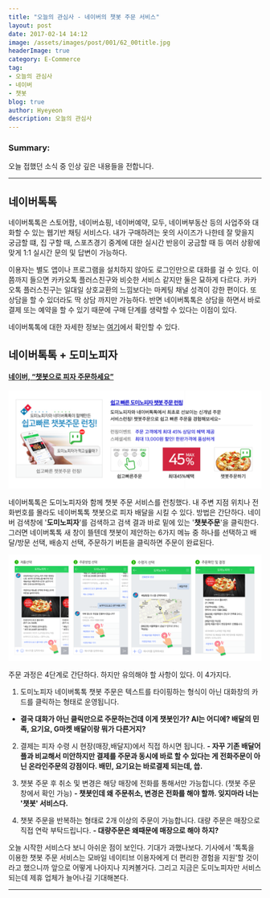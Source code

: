 ```yaml
---
title: "오늘의 관심사 - 네이버의 챗봇 주문 서비스"
layout: post
date: 2017-02-14 14:12
image: /assets/images/post/001/62_00title.jpg
headerImage: true
category: E-Commerce
tag:
- 오늘의 관심사
- 네이버
- 챗봇
blog: true
author: Hyeyeon
description: 오늘의 관심사
---
```


### Summary:

오늘 접했던 소식 중 인상 깊은 내용들을 전합니다.

---

## 네이버톡톡

네이버톡톡은 스토어팜, 네이버쇼핑, 네이버예약, 모두, 네이버부동산 등의 사업주와 대화할 수 있는 웹기반 채팅 서비스다. 내가 구매하려는 옷의 사이즈가 나한테 잘 맞을지 궁금할 떄, 집 구할 때, 스포츠경기 중계에 대한 실시간 반응이 궁금할 때 등 여러 상황에 맞게 1:1 실시간 문의 및 답변이 가능하다.

이용자는 별도 앱이나 프로그램을 설치하지 않아도 로그인만으로 대화를 걸 수 있다. 이쯤까지 들으면 카카오톡 플러스친구와 비슷한 서비스 같지만 둘은 묘하게 다르다. 카카오톡 플러스친구는 일대일 상호교환의 느낌보다는 마케팅 채널 성격이 강한 편이다. 또 상담을 할 수 있더라도 딱 상담 까지만 가능하다. 반면 네이버톡톡은 상담을 하면서 바로 결제 또는 예약을 할 수 있기 때문에 구매 단계를 생략할 수 있다는 이점이 있다.

네이버톡톡에 대한 자세한 정보는 [여기](https://talk.naver.com/intro)에서 확인할 수 있다.

## 네이버톡톡 + 도미노피자

#### [네이버, “챗봇으로 피자 주문하세요”](http://www.bloter.net/archives/271878)

![pic1](/assets/images/post/001/62_01.png)

네이버톡톡은 도미노피자와 함께 챗봇 주문 서비스를 런칭했다. 내 주변 지점 위치나 전화번호를 몰라도 네이버톡톡 챗봇으로 피자 배달을 시킬 수 있다. 방법은 간단하다. 네이버 검색창에 '**도미노피자**'를 검색하고 검색 결과 바로 밑에 있는 '**챗봇주문**'을 클릭한다. 그러면 네이버톡톡 새 창이 뜰텐데 챗봇이 제안하는 6가지 메뉴 중 하나를 선택하고 배달/방문 선택, 배송지 선택, 주문하기 버튼을 클릭하면 주문이 완료된다.

![pic2](/assets/images/post/001/62_02.png)

주문 과정은 4단계로 간단하다. 하지만 유의해야 할 사항이 있다. 이 4가지다.

1. 도미노피자 네이버톡톡 챗봇 주문은 텍스트를 타이핑하는 형식이 아닌 대화창의 카드를 클릭하는 형태로 운영됩니다.
  - **결국 대화가 아닌 클릭만으로 주문하는건데 이게 챗봇인가? AI는 어디에? 배달의 민족, 요기요, G마켓 배달이랑 뭐가 다른거지?**

2. 결제는 피자 수령 시 현장(매장,배달지)에서 직접 하시면 됩니다.
**- 자꾸 기존 배달어플과 비교해서 미안하지만 결제를 주문과 동시에 바로 할 수 있다는 게 전화주문이 아닌 온라인주문의 강점이다. 배민, 요기요는 바로결제 되는데, 씁.**

3. 챗봇 주문 후 취소 및 변경은 해당 매장에 전화를 통해서만 가능합니다. (챗봇 주문창에서 확인 가능)
**- 챗봇인데 왜 주문취소, 변경은 전화를 해야 할까. 잊지마라 너는 '챗봇' 서비스다.**
4. 챗봇 주문을 반복하는 형태로 2개 이상의 주문이 가능합니다. 대량 주문은 매장으로 직접 연락 부탁드립니다.
**- 대량주문은 왜때문에 매장으로 해야 하지?**

오늘 시작한 서비스다 보니 아쉬운 점이 보인다. 기대가 과했나보다. 기사에서 '톡톡을 이용한 챗봇 주문 서비스는 모바일 네이티브 이용자에게 더 편리한 경험을 지원'할 것이라고 했으니까 앞으로 어떻게 나아지나 지켜볼거다. 그리고 지금은 도미노피자만 서비스되는데 제휴 업체가 늘어나길 기대해본다.

---
